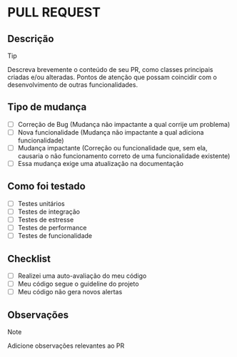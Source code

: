 # PULL REQUEST
## Descrição
> [!TIP]
> Descreva brevemente o conteúdo de seu PR, como classes principais criadas e/ou alteradas. Pontos de atenção que possam coincidir com o desenvolvimento de outras funcionalidades.

## Tipo de mudança
- [ ] Correção de Bug (Mudança não impactante a qual corrije um problema)
- [ ] Nova funcionalidade (Mudança não impactante a qual adiciona funcionalidade)
- [ ] Mudança impactante (Correção ou funcionalidade que, sem ela, causaria o não funcionamento correto de uma funcionalidade existente)
- [ ] Essa mudança exige uma atualização na documentação

## Como foi testado
- [ ] Testes unitários
- [ ] Testes de integração
- [ ] Testes de estresse
- [ ] Testes de performance
- [ ] Testes de funcionalidade

## Checklist
- [ ] Realizei uma auto-avaliação do meu código
- [ ] Meu código segue o guideline do projeto
- [ ] Meu código não gera novos alertas

## Observações
> [!NOTE]
> Adicione observações relevantes ao PR
